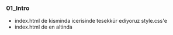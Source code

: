 ### 01_Intro

- index.html de <head> kisminda <link> icerisinde tesekkür ediyoruz style.css'e 
- index.html de <body> en altinda <script> icerisinde js yazabilir, yada tesekkür edebilir. external.js ye.

### 02_Variables

### About Javascript
- Javascript yorumlayici bir dildir. hata olana kadar calisir. hata oldugu noktadan itibaren raise a error. ve calismaya devam etmez.
- tüm sayilarin (1 or 1.5) type number'dir.
- 7 + "5" toplanabilir = 75    pythonda hata verir.   type of 75 = string 
- 7 - "5" cikartilabilir = 2   type of 2 = number....
- 7 - "bes" = Nan
- `My Name is ${firstName} ${lastName}`     degiskenler string icerisinde kullanilmak istendiginde, Template literals(backticks)



